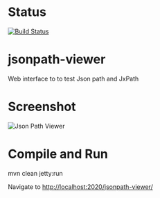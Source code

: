 Status
======
[![Build Status](https://travis-ci.org/rrajendran/jsonpath-viewer.svg)](https://travis-ci.org/rrajendran/jsonpath-viewer)

jsonpath-viewer
==========
Web interface to to test Json path and JxPath

Screenshot
==========
![Json Path Viewer](https://raw.githubusercontent.com/rrajendran/jsonpath-viewer/master/screenshot.png)

Compile and Run
==========

mvn clean jetty:run

Navigate to <a href="http://localhost:2020/jsonpath-viewer/">http://localhost:2020/jsonpath-viewer/</a>
